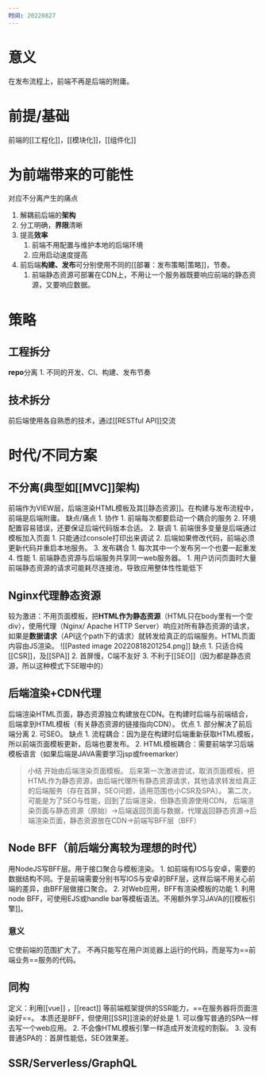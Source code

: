 ```yaml
---
时间: 20220827
---
```

# 意义
在发布流程上，前端不再是后端的附庸。
# 前提/基础
前端的[[工程化]]，[[模块化]]，[[组件化]]
# 为前端带来的可能性
对应不分离产生的痛点
1. 解耦前后端的**架构**
2. 分工明确，**界限**清晰
3. 提高**效率**
	1. 前端不用配置与维护本地的后端环境
	2. 应用启动速度提高
4. 前后端**构建、发布**可分别使用不同的[[部署：发布策略|策略]]，节奏。
	1. 前端静态资源可部署在CDN上，不用让一个服务器既要响应前端的静态资源，又要响应数据。
# 策略
## 工程拆分
**repo**分离
	1. 不同的开发、CI、构建、发布节奏
## 技术拆分
前后端使用各自熟悉的技术，通过[[RESTful API]]交流
# 时代/不同方案
## 不分离(典型如[[MVC]]架构)
前端作为VIEW层，后端渲染HTML模板及其[[静态资源]]。在构建与发布流程中，前端是后端附庸。
缺点/痛点
	1. 协作
		1. 前端每次都要启动一个耦合的服务
		2. 环境配置容易错误，还要保证后端代码版本合适。
	2. 联调
		1. 前端很多变量是后端通过模板加入页面
			1. 只能通过console打印出来调试
		2. 后端如果修改代码，前端必须更新代码并重启本地服务。
	3. 发布耦合
		1. 每次其中一个发布另一个也要一起重发
	4. 性能
		1. 前端静态资源与后端服务共享同一web服务器。
			1. 用户访问页面时大量前端静态资源的请求可能耗尽连接池，导致应用整体性性能低下
## Nginx代理静态资源
较为激进：不用页面模板，把**HTML作为静态资源**（HTML只在body里有一个空div），使用代理（Nginx/ Apache HTTP Server）响应对所有静态资源的请求，如果是**数据请求**（API这个path下的请求）就转发给真正的后端服务。HTML页面内容由JS渲染。
![[Pasted image 20220818201254.png]]
缺点
	1. 只适合纯[[CSR]]，及[[SPA]]
	2. 首屏慢，C端不友好
	3. 不利于[[SEO]]（因为都是静态资源，所以这种模式下SE眼中的）
## 后端渲染+CDN代理
后端渲染HTML页面，静态资源独立构建放在CDN。在构建时后端与前端结合，后端拿到HTML模板（有关静态资源的链接指向CDN）。
优点
	1. 部分解决了前后端分离
	2. 可SEO。
缺点
	1. 流程耦合：因为是在构建时后端重新获取HTML模板，所以前端页面模板更新，后端也要发布。
	2. HTML模板耦合：需要前端学习后端模板语言（如果后端是JAVA需要学习jsp或freemarker）
> 小结
> 开始由后端渲染页面模板。
> 后来第一次激进尝试，取消页面模板，把HTML作为静态资源，由后端代理所有静态资源请求，其他请求转发给真正的后端服务（存在首屏，SEO问题，适用范围也小CSR及SPA）。
> 第二次，可能是为了SEO与性能，回到了后端渲染，但静态资源使用CDN，
> 后端渲染页面与静态资源（原始）→后端返回页面与数据，代理返回静态资源→后端渲染页面，静态资源放在CDN→前端写BFF层（BFF）
## Node BFF（前后端分离较为理想的时代）
用NodeJS写BFF层。用于接口聚合与模板渲染。
	1. 如前端有IOS与安卓，需要的数据结构不同。于是前端需要分别书写IOS与安卓的BFF层，这样后端不用关心前端的差异，由BFF层做接口聚合。
	2. 对Web应用，BFF有渲染模板的功能
		1. 利用node BFF，可使用EJS或handle bar等模板语法。不用额外学习JAVA的[[模板引擎]]。
### 意义
它使前端的范围扩大了。
	不再只能写在用户浏览器上运行的代码，而是写为==前端业务==服务的代码。
## 同构
定义：利用[[vue]] ，[[react]] 等前端框架提供的SSR能力，==在服务器将页面渲染好==。
本质还是BFF，但使用[[SSR]]渲染的好处是
	1. 可以像写普通的SPA一样去写一个web应用。
	2. 不会像HTML模板引擎一样造成开发流程的割裂。
	3. 没有普通SPA的：首屏性能低，SEO效果差。
## SSR/Serverless/GraphQL